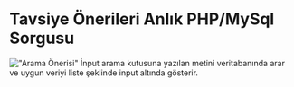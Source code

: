 # Tavsiye Önerileri Anlık PHP/MySql Sorgusu
!["Arama Önerisi"](https://patika-prod.s3-eu-central-1.amazonaws.com/userFiles/mhmtz/projects/ib6hYGexCConWsc8d-inputjs)
İnput arama kutusuna yazılan metini veritabanında arar ve uygun veriyi liste şeklinde input altında gösterir.
